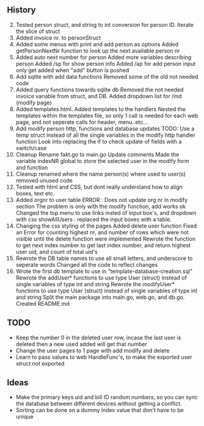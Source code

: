 ## History

2. Tested person struct, and string to int conversion for person ID.
    Iterate the slice of struct
3. Added invoice nr. to personStruct
4. Added some menus with print and add person as options
	Added getPersonNextNr function to look up the next available person nr
5. Added auto next number for person
	Added more variables describing person
	Added /sp for show person info
	Added /ap for add person
	input only get added when "add" button is pushed
6.	Add sqlite with add data functions
	Removed some of the old not needed code
7.	Added query functions towards sqlite db
	Removed the not needed invoice variable from struct, and DB.
	Added dropdown list for /md (modify page)
8.	Added templates.html.
	Added templates to the handlers
	Nested the templates within the templates file,
	 so only 1 call is needed for each web page, and not seperate calls for header, menu..etc...
9.	Add modify person http, functions and database updates
	 TODO: Use a temp struct instead of all the single variables in the modify http handler function
			 Look into replacing the if to check update of fields with a switch/case
10. Cleanup
		Rename fakt.go to main.go
		Update comments
	Made the variable indexNR global to store the selected user in the modify form and function
11. Cleanup
		renamed where the name person(s) where used to user(s)
		removed unused code
12. Tested with html and CSS, but dont really understand how to align boxes, text etc.
13.	Added orgnr to user table
		ERROR : Does not update org nr in modify section
			The problem is only with the modify function, add works ok
	Changed the top menu to use links insted of input box's, and dropdown with css
	showAllUsers : replaced the input boxes with a table.
14. Changing the css styling of the pages
	Added delete user function
	Fixed an Error for counting highest nr, and number of rows which were
	 not visible until the delete function were implemented
	Rewrote the function to get next index number to get last index number,
	 and return highest user uid, and count of total uid's
15. Rewrote the DB table names to use all small letters, and underscore to seperate words
	 Changed all the code to reflect changes
16. Wrote the first db template to use in "template-database-creation.sql"
    Rewrote the addUser* functions to use type User (struct) instead of single variables of type int and string
    Rewrote the modifyUser* functions to use type User (struct) instead of single variables of type int and string
    Split the main package into main.go, web.go, and db.go.
    Created README.md

## TODO
* Keep the number 0 in the deleted user row, incase the last user is deleted then a new used added will get that number
* Change the user pages to 1 page with add modify and delete
* Learn to pass values to web HandleFunc's, to make the exported user struct not exported

## Ideas
* Make the primary keys uid and bill ID random numbers, so you can sync the database between different devices without getting a conflict.
* Sorting can be done on a dummy index value that don't have to be unique

